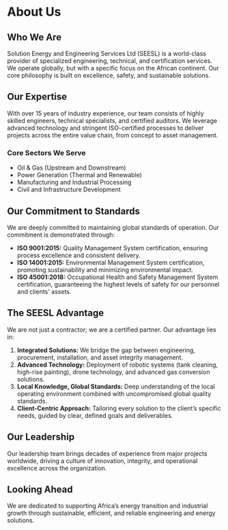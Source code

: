 # About Us

## Who We Are
Solution Energy and Engineering Services Ltd (SEESL) is a world-class provider of specialized engineering, technical, and certification services. We operate globally, but with a specific focus on the African continent. Our core philosophy is built on excellence, safety, and sustainable solutions.

## Our Expertise
With over 15 years of industry experience, our team consists of highly skilled engineers, technical specialists, and certified auditors. We leverage advanced technology and stringent ISO-certified processes to deliver projects across the entire value chain, from concept to asset management.

### Core Sectors We Serve
*   Oil & Gas (Upstream and Downstream)
*   Power Generation (Thermal and Renewable)
*   Manufacturing and Industrial Processing
*   Civil and Infrastructure Development

## Our Commitment to Standards
We are deeply committed to maintaining global standards of operation. Our commitment is demonstrated through:
*   **ISO 9001:2015:** Quality Management System certification, ensuring process excellence and consistent delivery.
*   **ISO 14001:2015:** Environmental Management System certification, promoting sustainability and minimizing environmental impact.
*   **ISO 45001:2018:** Occupational Health and Safety Management System certification, guaranteeing the highest levels of safety for our personnel and clients' assets.

## The SEESL Advantage
We are not just a contractor; we are a certified partner. Our advantage lies in:
1.  **Integrated Solutions:** We bridge the gap between engineering, procurement, installation, and asset integrity management.
2.  **Advanced Technology:** Deployment of robotic systems (tank cleaning, high-rise painting), drone technology, and advanced gas conversion solutions.
3.  **Local Knowledge, Global Standards:** Deep understanding of the local operating environment combined with uncompromised global quality standards.
4.  **Client-Centric Approach:** Tailoring every solution to the client’s specific needs, guided by clear, defined goals and deliverables.

## Our Leadership
Our leadership team brings decades of experience from major projects worldwide, driving a culture of innovation, integrity, and operational excellence across the organization.

## Looking Ahead
We are dedicated to supporting Africa’s energy transition and industrial growth through sustainable, efficient, and reliable engineering and energy solutions.